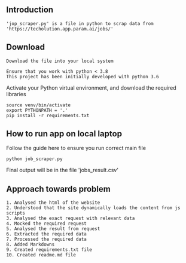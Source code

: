 ## Introduction
```
'jop_scraper.py' is a file in python to scrap data from 'https://techolution.app.param.ai/jobs/'

```
## Download

```
Download the file into your local system

Ensure that you work with python < 3.8
This project has been initially developed with python 3.6

```


Activate your Python virtual environment, and download the required libraries
```
source venv/bin/activate
export PYTHONPATH = '.'
pip install -r requirements.txt
```

## How to run app on local laptop

Follow the guide here to ensure you run correct main file
```
python job_scraper.py
```

Final output will be in the file 'jobs_result.csv'

## Approach towards problem
```buildoutcfg
1. Analysed the html of the website
2. Understood that the site dynamically loads the content from js scripts
3. Analysed the exact request with relevant data
4. Mocked the required request
5. Analysed the result from request
6. Extracted the required data
7. Processed the required data
8. Added Markdowns
9. Created requirements.txt file
10. Created readme.md file
```

